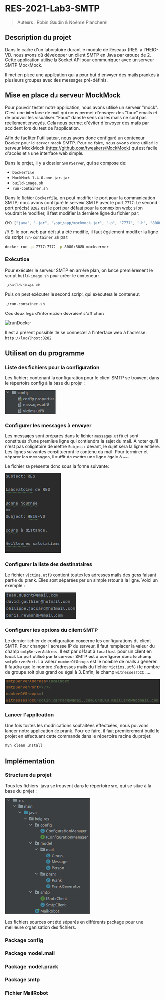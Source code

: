 # RES-2021-Lab3-SMTP

> Auteurs : Robin Gaudin & Noémie Plancherel

## Description du projet

Dans le cadre d'un laboratoire durant le module de Réseaux (RES) à l'HEIG-VD, nous avons dû développer un client SMTP en Java par groupe de 2. Cette application utilise la Socket API pour communiquer avec un serveur SMTP MockMock.

Il met en place une application qui a pour but d'envoyer des mails prankés à plusieurs groupes avec des messages pré-définis. 

## Mise en place du serveur MockMock

Pour pouvoir tester notre application, nous avons utilisé un serveur "mock". C'est une interface de mail qui nous permet d'envoyer des "faux" emails et de pouvoir les visualiser. "Faux" dans le sens où les mails ne sont pas réellement envoyés. Cela nous permet d'éviter d'envoyer des mails par accident lors du test de l'application.

Afin de faciliter l'utilisateur, nous avons donc configuré un conteneur Docker pour le server mock SMTP. Pour ce faire, nous avons donc utilisé le serveur MockMock (https://github.com/tweakers/MockMock) qui est facile d'accès et a une interface web simple. 

Dans le projet, il y a dossier `SMTPServer`, qui se compose de:

- `Dockerfile`
- `MockMock-1.4.0.one-jar.jar`
- `build-image.sh`
- `run-container.sh`

Dans le fichier `Dockerfile`, on peut modifier le port pour la communication SMTP; nous avons configuré le serveur SMTP avec le port `7777`. Le second port précisé `8282` est le port par défaut pour la connexion web; si on voudrait le modifier, il faut modifier la dernière ligne du fichier par:

````bash
CMD ["java", "-jar", "/opt/app/mockmock.jar", "-p", "7777", "-h", "8080"]
````

/!\ Si le port web par défaut a été modifié, il faut également modifier la ligne du script `run-container.sh` par:

````bash
docker run -p 7777:7777 -p 8080:8080 mockserver
````

### Exécution

Pour exécuter le serveur SMTP en arrière plan, on lance premièrement le script `build-image.sh` pour créer le conteneur:

````bash
./build-image.sh
````

Puis on peut exécuter le second script, qui exécutera le conteneur:

````bash
./run-container.sh
````

Ces deux logs d'information devraient s'afficher:

![runDocker](/home/noemie/Documents/RES/Labo_3/RES-2021-Lab3-SMTP/figures/runDocker.png)

Il est à présent possible de se connecter à l'interface web à l'adresse: `http://localhost:8282`

## Utilisation du programme

### Liste des fichiers pour la configuration

Les fichiers contenant la configuration pour le client SMTP se trouvent dans le répertoire config à la base du projet :

![](figures/dossierConfig.png)

### Configurer les messages à envoyer

Les messages sont préparés dans le fichier `messages.utf8` et sont constitués d'une première ligne qui contiendra la sujet du mail. A noter qu'il n'est pas obligatoire de mettre `Subject:` devant, le sujet sera la ligne entière. Les lignes suivantes constitueront le contenu du mail. Pour terminer et séparer les messages, il suffit de mettre une ligne égale à `==`. 

Le fichier se présente donc sous la forme suivante:

![](figures/messages.png)

### Configurer la liste des destinataires

Le fichier `victims.utf8` contient toutes les adresses mails des gens faisant partie du prank. Elles sont séparées par un simple retour à la ligne. Voici un exemple :

![](figures/victims.png)

### Configurer les options du client SMTP

Le dernier fichier de configuration concerne les configurations du client SMTP. Pour changer l'adresse IP du serveur, il faut remplacer la valeur du champ `smtpServerAddress`. Il est par défaut à `localhost` pour un client en local. Le port utilisé par le serveur SMTP est à configurer dans le champ `smtpServerPort`. La valeur `numberOfGroups` est le nombre de mails à générer. Il faudra que le nombre d'adresses mails du fichier `victims.utf8` / le nombre de groupe soit plus grand ou égal à 3. Enfin, le champ `witnessesToCC` .....

![](figures/configProperties.png)

### Lancer l'application

Une fois toutes les modifications souhaitées effectuées, nous pouvons lancer notre application de prank. Pour ce faire, il faut premièrement build le projet en effectuant cette commande dans le répertoire racine du projet:

````bash
mvn clean install
````



## Implémentation

### Structure du projet

Tous les fichiers .java se trouvent dans le répertoire src, qui se situe à la base du projet :

![](figures/dossierSrc.png)

Les fichiers sources ont été séparés en différents package pour une meilleure organisation des fichiers.

### Package config



### Package model.mail



### Package model.prank



### Package smtp



### Fichier MailRobot

